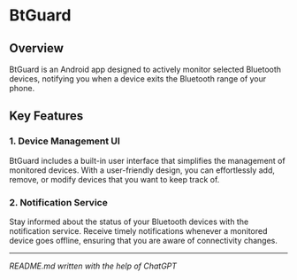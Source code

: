 # BtGuard

## Overview

BtGuard is an Android app designed to actively monitor selected Bluetooth devices, notifying you when a device exits the Bluetooth range of your phone.

## Key Features

### 1. Device Management UI

BtGuard includes a built-in user interface that simplifies the management of monitored devices. With a user-friendly design, you can effortlessly add, remove, or modify devices that you want to keep track of.

### 2. Notification Service

Stay informed about the status of your Bluetooth devices with the notification service. Receive timely notifications whenever a monitored device goes offline, ensuring that you are aware of connectivity changes.

---
_README.md written with the help of ChatGPT_
